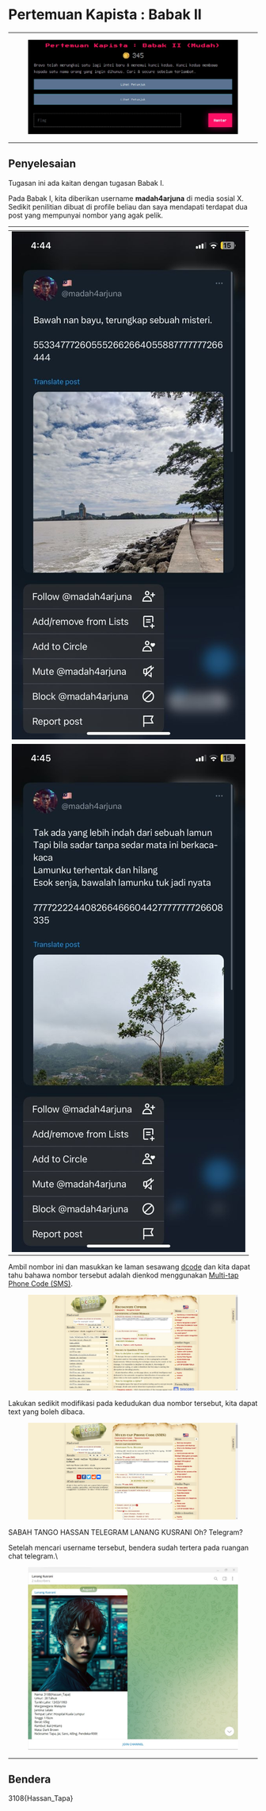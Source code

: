 # Pertemuan Kapista : Babak II

***

<figure><img src="../../../../.gitbook/assets/image (17) (1).png" alt=""><figcaption></figcaption></figure>

***

## Penyelesaian

Tugasan ini ada kaitan dengan tugasan Babak I.

Pada Babak I, kita diberikan username **madah4arjuna** di media sosial X. Sedikit penilitian dibuat di profile beliau dan saya mendapati terdapat dua post yang mempunyai nombor yang agak pelik.



<table data-view="cards"><thead><tr><th></th></tr></thead><tbody><tr><td><img src="../../../../.gitbook/assets/image (19) (1).png" alt="" data-size="original"></td></tr><tr><td><img src="../../../../.gitbook/assets/image (18) (1).png" alt="" data-size="original"></td></tr></tbody></table>

Ambil nombor ini dan masukkan ke laman sesawang [dcode](https://www.dcode.fr/) dan kita dapat tahu bahawa nombor tersebut adalah dienkod menggunakan [Multi-tap Phone Code (SMS)](https://en.wikipedia.org/wiki/Multi-tap).

<figure><img src="../../../../.gitbook/assets/image (20) (1).png" alt=""><figcaption></figcaption></figure>

Lakukan sedikit modifikasi pada kedudukan dua nombor tersebut, kita dapat text yang boleh dibaca.

<figure><img src="../../../../.gitbook/assets/image (21) (1).png" alt=""><figcaption></figcaption></figure>

SABAH TANGO HASSAN TELEGRAM LANANG KUSRANI Oh? Telegram?

Setelah mencari username tersebut, bendera sudah tertera pada ruangan chat telegram.\


<figure><img src="../../../../.gitbook/assets/image (22) (1).png" alt=""><figcaption></figcaption></figure>

***

## Bendera

3108{Hassan\_Tapa}
